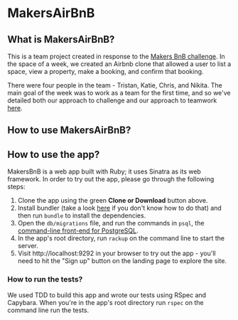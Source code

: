 # MakersAirBnB

## What is MakersAirBnB?

This is a team project created in response to the [Makers BnB challenge](https://github.com/tristanlangford/MakersAirBnB/blob/master/CHALLENGE.md). In the space of a week, we created an Airbnb clone that allowed a user to list a space, view a property, make a booking, and confirm that booking. 

There were four people in the team - Tristan, Katie, Chris, and Nikita. The main goal of the week was to work as a team for the first time, and so we've detailed both our approach to challenge and our approach to teamwork [here](https://github.com/tristanlangford/MakersAirBnB/blob/master/PROCESS.md). 

## How to use MakersAirBnB?

## How to use the app?

MakersBnB is a web app built with Ruby; it uses Sinatra as its web framework. In order to try out the app, please go through the following steps:

1. Clone the app using the green **Clone or Download** button above.
2. Install bundler (take a look [here](https://bundler.io/) if you don't know how to do that) and then run `bundle` to install the dependencies.
4. Open the `db/migrations` file, and run the commands in `psql`, the [command-line front-end for PostgreSQL](http://postgresguide.com/utilities/psql.html).
3. In the app's root directory, run `rackup` on the command line to start the server.
4. Visit http://localhost:9292 in your browser to try out the app - you'll need to hit the "Sign up" button on the landing page to explore the site.

### How to run the tests?

We used TDD to build this app and wrote our tests using RSpec and Capybara. When you're in the app's root directory run `rspec` on the command line run the tests. 
